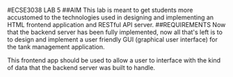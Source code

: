 #ECSE3038 LAB 5
##AIM
This lab is meant to get students more accustomed to the technologies used in designing and implementing an HTML frontend application and RESTful API server.
##REQUIREMENTS
Now that the backend server has been fully implemented, now all that's left is to to design and implement a user friendly GUI (graphical user interface) for the tank management application.

This frontend app should be used to allow a user to interface with the kind of data that the backend server was built to handle.